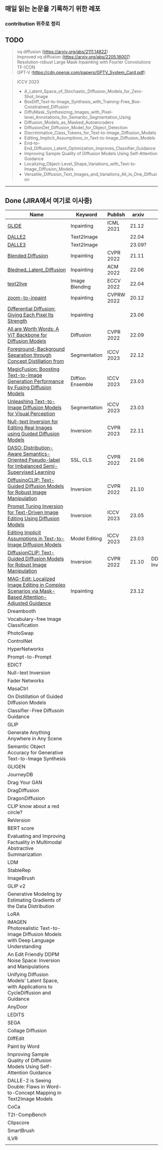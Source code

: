 ## 매일 읽는 논문을 기록하기 위한 레포
### contribution 위주로 정리

## TODO
> vq diffusion (https://arxiv.org/abs/2111.14822) </br>
> Improved vq diffusion (https://arxiv.org/abs/2205.16007) </br>
> Resolution-robust Large Mask Inpainting with Fourier Convolutions </br>
> TF-ICON </br>
> GPT-V (https://cdn.openai.com/papers/GPTV_System_Card.pdf)  </br>

> ICCV 2023 </br>
> * A_Latent_Space_of_Stochastic_Diffusion_Models_for_Zero-Shot_Image
> * BoxDiff_Text-to-Image_Synthesis_with_Training-Free_Box-Constrained_Diffusion
> * DiffuMask_Synthesizing_Images_with_Pixel-level_Annotations_for_Semantic_Segmentation_Using
> * Diffusion_Models_as_Masked_Autoencoders
> * DiffusionDet_Diffusion_Model_for_Object_Detection
> * Discriminative_Class_Tokens_for_Text-to-Image_Diffusion_Models
> * Editing_Implicit_Assumptions_in_Text-to-Image_Diffusion_Models
> * End-to-End_Diffusion_Latent_Optimization_Improves_Classifier_Guidance
> * Improving Sample Quality of Diffusion Models Using Self-Attention Guidance
> * Localizing_Object-Level_Shape_Variations_with_Text-to-Image_Diffusion_Models
> * Versatile_Diffusion_Text_Images_and_Variations_All_in_One_Diffusion

------
## Done (JIRA에서 여기로 이사중)
| Name                                                                                                                                          | Keyword          | Publish    | arxiv  | ...            |
|-----------------------------------------------------------------------------------------------------------------------------------------------|------------------|------------|--------|----------------|
| [GLIDE](./Generative/GLIDE/GLIED.md)                                                                                                          | Inpainting       | ICML 2021  | 21.12  |                |
| [DALLE2](./Generative/DALLE2/DALLE2.md)                                                                                                       | Text2Image       |            | 22.04  |                |
| [DALLE3](./Generative/DALLE3/DALLE3.md)                                                                                                       | Text2Image       |            | 23.09? |                |
| [Blended Diffusion](./Generative/Blended_Diffusion/Blended_Diffusion.md)                                                                      | Inpainting       | CVPR 2022  | 21.11  |                |
| [Bledned_Latent_Diffusion](./Generative/Bledned_Latent_Diffusion/Bledned_Latent_Diffusion.md)                                                 | Inpainting       | ACM 2022   | 22.06  |                |
| [text2live](./Generative/text2live/text2live.md)                                                                                              | Image Blending   | ECCV 2022  | 22.04  |                |
| [zoom-to-inpaint](./Generative/zoom-to-inpaint/zoom-to-inpatint.md)                                                                           | Inpainting       | CVPRW 2022 | 20.12  |                |
| [Differential Diffusion: Giving Each Pixel Its Strength](./Generative/Differential_Diffusion/Differential_ddifusion.md)                       | Inpainting       |            | 23.06  |                |
| [All are Worth Words: A ViT Backbone for Diffusion Models](./Generative/All_are_Worth_Words/All_are_Worth_Words.md)                           | Diffusion        | CVPR 2022  | 22.09  |                |
| [Foreground-Background Separation through Concept Distillation from](./Generative/Foreground-Background_Separation/main.md)                   | Segmentation     | ICCV 2023  | 22.12  |                |
| [MagicFusion: Boosting Text-to-Image Generation Performance by Fusing Diffusion Models](./Generative/MagicFusion/main.md)                     | Diffion Ensemble | ICCV 2023  | 23.03  |                |
| [Unleashing Text-to-Image Diffusion Models for Visual Perception](./Generative/Visual_Perception_Diffusion/main.md)                           | Segmentation     | ICCV 2023  | 23.03  |                |
| [Null-text Inversion for Editing Real Images using Guided Diffusion Models](./Generative/Null-text_Inversion/main.md)                         | Inversion        | CVPR 2023  | 22.11  |                |
| [DASO: Distribution-Aware Semantics-Oriented Pseudo-label for Imbalanced Semi-Supervised Learning](./Generative/Semi-Supervised/DASO/main.md) | SSL, CLS         | CVPR 2022  | 21.06  |                |
| [DiffusinoCLIP: Text-Guided Diffusion Models for Robust Image Manipulation](./Generative/DiffusionCLIP/main.md)                               | Inversion        | CVPR 2022  | 21.10  |                |
| [Prompt Tuning Inversion for Text-Driven Image Editing Using Diffusion Models](./Generative/Prompt_Tuning_Inversion/main.md)                  | Inversion        | ICCV 2023  | 23.05  |                |
| [Editing Implicit Assumptions in Text-to-Image Diffusion Models](./Generative/Editing_Implicit_Assumptions/main.md)                           | Model Editing    | ICCV 2023  | 23.03  |                |
| [DiffusionCLIP: Text-Guided Diffusion Models for Robust Image Manipulation](./Generative/DiffusionCLIP/main.md)                               | Inversion        | CVPR 2022  | 21.10  | DDIM Inversion |
| [MAG-Edit: Localized Image Editing in Complex Scenarios via Mask-Based Attention-Adjusted Guidance](./Generative/MAG-Edit/main.md)            | Inpainting       |            | 23.12  |                |
| Dreambooth                                                                                                                                    |                  |            |        |                |
| Vocabulary-free Image Classification                                                                                                          |                  |            |        |                |   
| PhotoSwap                                                                                                                                     |                  |            |        |                |
| ControlNet                                                                                                                                    |                  |            |        |                |
| HyperNetworks                                                                                                                                 |                  |            |        |                |
| Prompt-to-Prompt                                                                                                                              |                  |            |        |                |
| EDICT                                                                                                                                         |                  |            |        |                |
| Null-text Inversion                                                                                                                           |                  |            |        |                |
| Fader Networks                                                                                                                                |                  |            |        |                |
| MasaCtrl                                                                                                                                      |                  |            |        |                |
| On Distillation of Guided Diffusion Models                                                                                                    |                  |            |        |                |
| Classifier-Free Diffusoin Guidance                                                                                                            |                  |            |        |                |
| GLIP                                                                                                                                          |                  |            |        |                |
| Generate Anything Anywhere in Any Scene                                                                                                       |                  |            |        |                |
| Semantic Object Accuracy for Generative Text-to-Image Synthesis                                                                               |                  |            |        |                |
| GLIGEN                                                                                                                                        |                  |            |        |                |
| JourneyDB                                                                                                                                     |                  |            |        |                |
| Drag Your GAN                                                                                                                                 |                  |            |        |                |
| DragDiffusion                                                                                                                                 |                  |            |        |                |
| DragonDiffusion                                                                                                                               |                  |            |        |                |
| CLIP know about a red circle?                                                                                                                 |                  |            |        |                |
| ReVersion                                                                                                                                     |                  |            |        |                |
| BERT score                                                                                                                                    |                  |            |        |                |
| Evaluating and Improving Factuality in Multimodal Abstractive Summarization                                                                   |                  |            |        |                |
| LDM                                                                                                                                           |                  |            |        |                |
| StableRep                                                                                                                                     |                  |            |        |                |
| ImageBrush                                                                                                                                    |                  |            |        |                |
| GLIP v2                                                                                                                                       |                  |            |        |                |
| Generative Modeling by Estimating Gradients of the Data Distribution                                                                          |                  |            |        |                |
| LoRA                                                                                                                                          |                  |            |        |                |
| IMAGEN</br>Photorealistic Text-to-Image Diffusion Models with Deep Language Understanding                                                     |                  |            |        |                |
| An Edit Friendly DDPM Noise Space: Inversion and Manipulations                                                                                |                  |            |        |                |
| Unifying Diffusion Models' Latent Space, with Applications to CycleDiffusion and Guidance                                                     |                  |            |        |                |
| AnyDoor                                                                                                                                       |                  |            |        |                |
| LEDITS                                                                                                                                        |                  |            |        |                |
| SEGA                                                                                                                                          |                  |            |        |                |
| Collage Diffusion                                                                                                                             |                  |            |        |                |
| DiffEdit                                                                                                                                      |                  |            |        |                |
| Paint by Word                                                                                                                                 |                  |            |        |                |
| Improving Sample Quality of Diffusion Models Using Self-Attention Guidance                                                                    |                  |            |        |                |
| DALLE-2 is Seeing Double: Flaws in Word-to-Concept Mapping in Text2Image Models                                                               |                  |            |        |                |
| CoCa                                                                                                                                          |                  |            |        |                |
| T2I-CompBench                                                                                                                                 |                  |            |        |                |
| Clipscore                                                                                                                                     |                  |            |        |                |
| SmartBrush                                                                                                                                    |                  |            |        |                |
| ILVR                                                                                                                                          |                  |            |        |                |
|                                                                                                                                               |                  |            |        |                |
